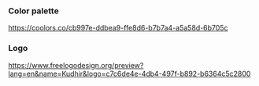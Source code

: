 ### Color palette

https://coolors.co/cb997e-ddbea9-ffe8d6-b7b7a4-a5a58d-6b705c

### Logo

https://www.freelogodesign.org/preview?lang=en&name=Kudhir&logo=c7c6de4e-4db4-497f-b892-b6364c5c2800
